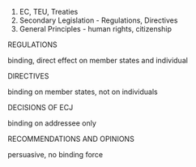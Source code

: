 1) EC, TEU, Treaties
2) Secondary Legislation - Regulations, Directives
3) General Principles - human rights, citizenship

REGULATIONS

binding, direct effect on member states and individual

DIRECTIVES

binding on member states, not on individuals

DECISIONS OF ECJ

binding on addressee only

RECOMMENDATIONS AND OPINIONS

persuasive, no binding force